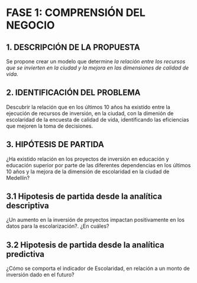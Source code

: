 # FASE 1: COMPRENSIÓN DEL NEGOCIO

## 1. DESCRIPCIÓN DE LA PROPUESTA
Se propone crear un modelo que determine *la relación entre los recursos que se invierten en la ciudad y la mejora en las dimensiones de calidad de vida.*

## 2. IDENTIFICACIÓN DEL PROBLEMA
Descubrir la relación que en los últimos 10 años ha existido entre la ejecución de recursos de inversión, en la ciudad, con la dimenión de escolaridad de la encuesta de calidad de vida, identificando las eficiencias que mejoren la toma de decisiones.

## 3. HIPÓTESIS DE PARTIDA
 ¿Ha existido relación en los proyectos de inversión en educación y educación superior por parte de las diferentes dependencias en los últimos 10 años y la mejora de la dimensión de escolaridad en la ciudad de Medellín?
 ## 3.1 Hipotesis de partida desde la analítica descriptiva
   ¿Un aumento en la inversión de proyectos impactan positivamente en los datos para la escolarización?. ¿En cuáles?
## 3.2 Hipotesis de partida desde la analítica predictiva
  ¿Cómo se comporta el indicador de Escolaridad, en relación a un monto de inversión dado en el futuro?

